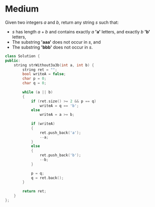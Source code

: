 # Medium

Given two integers $a$ and $b$, return any string $s$ such that:

- $s$ has length $a + b$ and contains exactly $a$ **'a'** letters, and exactly $b$ **'b'** letters,
- The substring **'aaa'** does not occur in $s$, and
- The substring **'bbb'** does not occur in $s$.

```cpp
class Solution {
public:
    string strWithout3a3b(int a, int b) {
        string ret = "";
        bool writeA = false;
        char p = 0;
        char q = 0;
        
        while (a || b)
        {
            if (ret.size() >= 2 && p == q)
                writeA = q == 'b';
            else
                writeA = a >= b;
            
            if (writeA)
            {
                ret.push_back('a');
                --a;
            }
            else
            {
                ret.push_back('b');
                --b;
            }
            
            p = q;
            q = ret.back();
        }
        
        return ret;
    }
};
```
